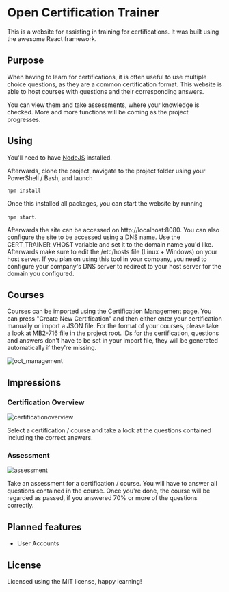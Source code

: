 # Open Certification Trainer
This is a website for assisting in training for certifications.
It was built using the awesome React framework.

## Purpose
When having to learn for certifications, it is often useful to use multiple choice questions, as they are a common certification format.
This website is able to host courses with questions and their corresponding answers.

You can view them and take assessments, where your knowledge is checked.
More and more functions will be coming as the project progresses.

## Using
You'll need to have [NodeJS](https://nodejs.org/en/) installed.

Afterwards, clone the project, navigate to the project folder using your PowerShell / Bash, and launch

`npm install`

Once this installed all packages, you can start the website by running

`npm start`.

Afterwards the site can be accessed on http://localhost:8080. You can also configure the site to be accessed using a DNS name.
Use the CERT_TRAINER_VHOST variable and set it to the domain name you'd like.
Afterwards make sure to edit the /etc/hosts file (Linux + Windows) on your host server.
If you plan on using this tool in your company, you need to configure your company's DNS server to redirect to your host server for the domain you configured.

## Courses
Courses can be imported using the Certification Management page.
You can press "Create New Certification" and then either enter your certification manually or import a JSON file.
For the format of your courses, please take a look at MB2-716 file in the project root.
IDs for the certification, questions and answers don't have to be set in your import file, they will be generated automatically if they're missing.

![oct_management](https://user-images.githubusercontent.com/4287938/32700997-6af32ffc-c7ce-11e7-9e85-7e80390b9082.png)

## Impressions
### Certification Overview
![certificationoverview](https://user-images.githubusercontent.com/4287938/32636139-c0a1cb6a-c5b3-11e7-9076-b7d8cc9a5517.png)

Select a certification / course and take a look at the questions contained including the correct answers.

### Assessment
![assessment](https://user-images.githubusercontent.com/4287938/32636137-beeb639e-c5b3-11e7-8cce-c28e3ffcb423.png)

Take an assessment for a certification / course. You will have to answer all questions contained in the course. Once you're done, the course will be regarded as passed, if you answered 70% or more of the questions correctly.

## Planned features
- User Accounts

## License
Licensed using the MIT license, happy learning!
